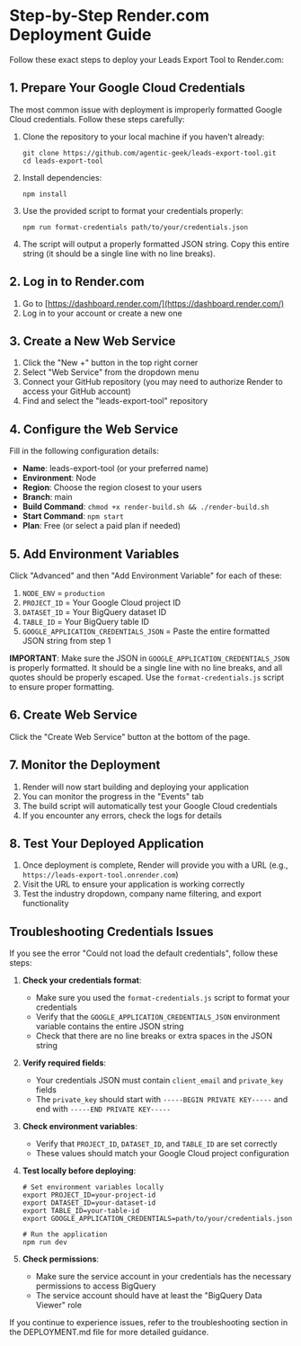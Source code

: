 # Step-by-Step Render.com Deployment Guide

Follow these exact steps to deploy your Leads Export Tool to Render.com:

## 1. Prepare Your Google Cloud Credentials

The most common issue with deployment is improperly formatted Google Cloud credentials. Follow these steps carefully:

1. Clone the repository to your local machine if you haven't already:
   ```
   git clone https://github.com/agentic-geek/leads-export-tool.git
   cd leads-export-tool
   ```

2. Install dependencies:
   ```
   npm install
   ```

3. Use the provided script to format your credentials properly:
   ```
   npm run format-credentials path/to/your/credentials.json
   ```

4. The script will output a properly formatted JSON string. Copy this entire string (it should be a single line with no line breaks).

## 2. Log in to Render.com

1. Go to [https://dashboard.render.com/](https://dashboard.render.com/)
2. Log in to your account or create a new one

## 3. Create a New Web Service

1. Click the "New +" button in the top right corner
2. Select "Web Service" from the dropdown menu
3. Connect your GitHub repository (you may need to authorize Render to access your GitHub account)
4. Find and select the "leads-export-tool" repository

## 4. Configure the Web Service

Fill in the following configuration details:

- **Name**: leads-export-tool (or your preferred name)
- **Environment**: Node
- **Region**: Choose the region closest to your users
- **Branch**: main
- **Build Command**: `chmod +x render-build.sh && ./render-build.sh`
- **Start Command**: `npm start`
- **Plan**: Free (or select a paid plan if needed)

## 5. Add Environment Variables

Click "Advanced" and then "Add Environment Variable" for each of these:

1. `NODE_ENV` = `production`
2. `PROJECT_ID` = Your Google Cloud project ID
3. `DATASET_ID` = Your BigQuery dataset ID
4. `TABLE_ID` = Your BigQuery table ID
5. `GOOGLE_APPLICATION_CREDENTIALS_JSON` = Paste the entire formatted JSON string from step 1

**IMPORTANT**: Make sure the JSON in `GOOGLE_APPLICATION_CREDENTIALS_JSON` is properly formatted. It should be a single line with no line breaks, and all quotes should be properly escaped. Use the `format-credentials.js` script to ensure proper formatting.

## 6. Create Web Service

Click the "Create Web Service" button at the bottom of the page.

## 7. Monitor the Deployment

1. Render will now start building and deploying your application
2. You can monitor the progress in the "Events" tab
3. The build script will automatically test your Google Cloud credentials
4. If you encounter any errors, check the logs for details

## 8. Test Your Deployed Application

1. Once deployment is complete, Render will provide you with a URL (e.g., `https://leads-export-tool.onrender.com`)
2. Visit the URL to ensure your application is working correctly
3. Test the industry dropdown, company name filtering, and export functionality

## Troubleshooting Credentials Issues

If you see the error "Could not load the default credentials", follow these steps:

1. **Check your credentials format**:
   - Make sure you used the `format-credentials.js` script to format your credentials
   - Verify that the `GOOGLE_APPLICATION_CREDENTIALS_JSON` environment variable contains the entire JSON string
   - Check that there are no line breaks or extra spaces in the JSON string

2. **Verify required fields**:
   - Your credentials JSON must contain `client_email` and `private_key` fields
   - The `private_key` should start with `-----BEGIN PRIVATE KEY-----` and end with `-----END PRIVATE KEY-----`

3. **Check environment variables**:
   - Verify that `PROJECT_ID`, `DATASET_ID`, and `TABLE_ID` are set correctly
   - These values should match your Google Cloud project configuration

4. **Test locally before deploying**:
   ```
   # Set environment variables locally
   export PROJECT_ID=your-project-id
   export DATASET_ID=your-dataset-id
   export TABLE_ID=your-table-id
   export GOOGLE_APPLICATION_CREDENTIALS=path/to/your/credentials.json
   
   # Run the application
   npm run dev
   ```

5. **Check permissions**:
   - Make sure the service account in your credentials has the necessary permissions to access BigQuery
   - The service account should have at least the "BigQuery Data Viewer" role

If you continue to experience issues, refer to the troubleshooting section in the DEPLOYMENT.md file for more detailed guidance.